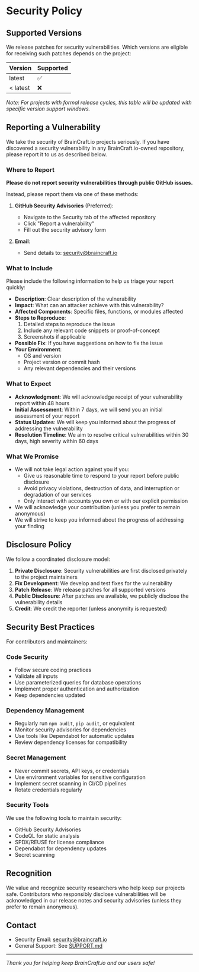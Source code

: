 <!--
SPDX-FileCopyrightText: 2025 BrainCraft.io
SPDX-License-Identifier: CC-BY-4.0
-->

# Security Policy

## Supported Versions

We release patches for security vulnerabilities. Which versions are eligible for receiving such patches depends on the project:

| Version | Supported          |
| ------- | ------------------ |
| latest  | :white_check_mark: |
| < latest| :x:                |

_Note: For projects with formal release cycles, this table will be updated with specific version support windows._

## Reporting a Vulnerability

We take the security of BrainCraft.io projects seriously. If you have discovered a security vulnerability in any BrainCraft.io-owned repository, please report it to us as described below.

### Where to Report

**Please do not report security vulnerabilities through public GitHub issues.**

Instead, please report them via one of these methods:

1. **GitHub Security Advisories** (Preferred):
   - Navigate to the Security tab of the affected repository
   - Click "Report a vulnerability"
   - Fill out the security advisory form

2. **Email**:
   - Send details to: security@braincraft.io

### What to Include

Please include the following information to help us triage your report quickly:

- **Description**: Clear description of the vulnerability
- **Impact**: What can an attacker achieve with this vulnerability?
- **Affected Components**: Specific files, functions, or modules affected
- **Steps to Reproduce**:
  1. Detailed steps to reproduce the issue
  2. Include any relevant code snippets or proof-of-concept
  3. Screenshots if applicable
- **Possible Fix**: If you have suggestions on how to fix the issue
- **Your Environment**:
  - OS and version
  - Project version or commit hash
  - Any relevant dependencies and their versions

### What to Expect

- **Acknowledgment**: We will acknowledge receipt of your vulnerability report within 48 hours
- **Initial Assessment**: Within 7 days, we will send you an initial assessment of your report
- **Status Updates**: We will keep you informed about the progress of addressing the vulnerability
- **Resolution Timeline**: We aim to resolve critical vulnerabilities within 30 days, high severity within 60 days

### What We Promise

- We will not take legal action against you if you:
  - Give us reasonable time to respond to your report before public disclosure
  - Avoid privacy violations, destruction of data, and interruption or degradation of our services
  - Only interact with accounts you own or with our explicit permission
- We will acknowledge your contribution (unless you prefer to remain anonymous)
- We will strive to keep you informed about the progress of addressing your finding

## Disclosure Policy

We follow a coordinated disclosure model:

1. **Private Disclosure**: Security vulnerabilities are first disclosed privately to the project maintainers
2. **Fix Development**: We develop and test fixes for the vulnerability
3. **Patch Release**: We release patches for all supported versions
4. **Public Disclosure**: After patches are available, we publicly disclose the vulnerability details
5. **Credit**: We credit the reporter (unless anonymity is requested)

## Security Best Practices

For contributors and maintainers:

### Code Security
- Follow secure coding practices
- Validate all inputs
- Use parameterized queries for database operations
- Implement proper authentication and authorization
- Keep dependencies updated

### Dependency Management
- Regularly run `npm audit`, `pip audit`, or equivalent
- Monitor security advisories for dependencies
- Use tools like Dependabot for automatic updates
- Review dependency licenses for compatibility

### Secret Management
- Never commit secrets, API keys, or credentials
- Use environment variables for sensitive configuration
- Implement secret scanning in CI/CD pipelines
- Rotate credentials regularly

### Security Tools
We use the following tools to maintain security:
- GitHub Security Advisories
- CodeQL for static analysis
- SPDX/REUSE for license compliance
- Dependabot for dependency updates
- Secret scanning

## Recognition

We value and recognize security researchers who help keep our projects safe. Contributors who responsibly disclose vulnerabilities will be acknowledged in our release notes and security advisories (unless they prefer to remain anonymous).

## Contact

- Security Email: security@braincraft.io
- General Support: See [SUPPORT.md](./SUPPORT.md)

---

*Thank you for helping keep BrainCraft.io and our users safe!*